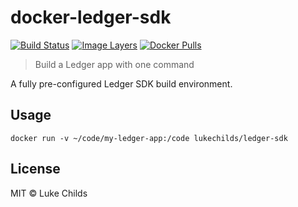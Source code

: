 
# docker-ledger-sdk

[![Build Status](https://travis-ci.com/lukechilds/docker-ledger-sdk.svg?branch=master)](https://travis-ci.com/lukechilds/docker-ledger-sdk)
[![Image Layers](https://images.microbadger.com/badges/image/lukechilds/ledger-sdk.svg)](https://microbadger.com/images/lukechilds/ledger-sdk)
[![Docker Pulls](https://img.shields.io/docker/pulls/lukechilds/ledger-sdk.svg)](https://hub.docker.com/r/lukechilds/ledger-sdk/)

> Build a Ledger app with one command

A fully pre-configured Ledger SDK build environment.

## Usage

```
docker run -v ~/code/my-ledger-app:/code lukechilds/ledger-sdk
```

## License

MIT © Luke Childs
